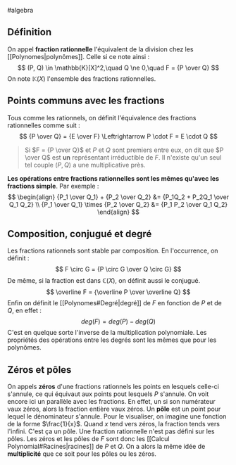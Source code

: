 #algebra 
## Définition
On appel **fraction rationnelle** l'équivalent de la division chez les [[Polynomes|polynômes]]. Celle si ce note ainsi :
$$
(P, Q) \in \mathbb{K}[X]^2,\quad Q \ne 0,\quad F = {P \over Q}
$$
On note $\mathbb{K}(X)$ l'ensemble des fractions rationnelles.

## Points communs avec les fractions
Tous comme les rationnels, on définit l'équivalence des fractions rationnelles comme suit :
$$
{P \over Q} = {E \over F} \Leftrightarrow P \cdot F = E \cdot Q
$$
>Si $F = {P \over Q}$ et $P$ et $Q$ sont premiers entre eux, on dit que $P \over Q$ est **un** représentant irréductible de $F$. Il n'existe qu'un seul tel couple $(P, Q)$ a une multiplicative près.

**Les opérations entre fractions rationnelles sont les mêmes qu'avec les fractions simple**. 
Par exemple :
$$
\begin{align}
{P_1 \over Q_1} + {P_2 \over Q_2} &= {P_1Q_2 + P_2Q_1 \over Q_1 Q_2} \\
{P_1 \over Q_1} \times {P_2 \over Q_2} &= {P_1 P_2 \over Q_1 Q_2}
\end{align}
$$

## Composition, conjugué et degré
Les fractions rationnels sont stable par composition. En l'occurrence, on définit :
$$
F \circ G = {P \circ G \over Q \circ G}
$$
De même, si la fraction est dans $\mathbb{C}(X)$, on définit aussi le conjugué.
$$
\overline F  = {\overline P \over \overline Q}
$$
Enfin on définit le [[Polynomes#Degré|degré]] de $F$ en fonction de $P$ et de $Q$, en effet :
$$
deg(F) = deg(P) - deg(Q)
$$
C'est en quelque sorte l'inverse de la multiplication polynomiale. 
Les propriétés des opérations entre les degrés sont les mêmes que pour les polynômes. 

## Zéros et pôles
On appels **zéros** d'une fractions rationnels les points en lesquels celle-ci s'annule, ce qui équivaut aux points pout lesquels $P$ s'annule. On voit encore ici un parallèle avec les fractions. En effet, un si son numérateur vaux zéros, alors la fraction entière vaux zéros. 
Un **pôle** est un point pour lequel le dénominateur s'annule. Pour le visualiser, on imagine une fonction de la forme $\frac{1}{x}$. Quand $x$ tend vers zéros, la fraction tends vers l'infini. C'est ça un pôle. Une fraction rationnelle n'est pas défini sur les pôles. 
Les zéros et les pôles de $F$ sont donc les [[Calcul Polynomial#Racines|racines]] de $P$ et $Q$. 
On a alors la même idée de **multiplicité** que ce soit pour les pôles ou les zéros.
